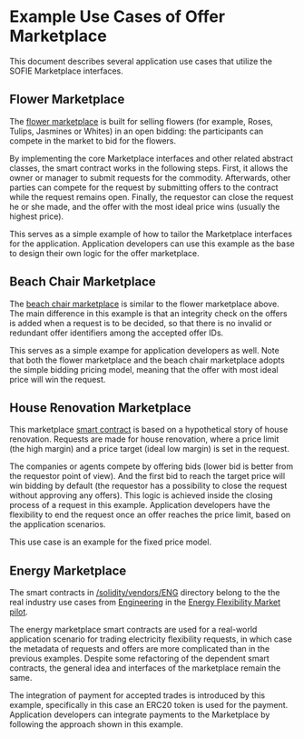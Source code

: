 # Example Use Cases of Offer Marketplace

This document describes several application use cases that utilize the SOFIE Marketplace interfaces.

## Flower Marketplace

The [flower marketplace](../solidity/contracts/FlowerMarketPlace.sol) is built for selling flowers (for example, Roses, Tulips, Jasmines or Whites) in an open bidding: the participants can compete in the market to bid for the flowers.

By implementing the core Marketplace interfaces and other related abstract classes, the smart contract works in the following steps. First, it allows the owner or manager to submit requests for the commodity. Afterwards, other parties can compete for the request by submitting offers to the contract while the request remains open. Finally, the requestor can close the request he or she made, and the offer with the most ideal price wins (usually the highest price). 

This serves as a simple example of how to tailor the Marketplace interfaces for the application. Application developers can use this example as the base to design their own logic for the offer marketplace.

## Beach Chair Marketplace

The [beach chair marketplace](../solidity/contracts/BeachChairMarketPlace.sol) is similar to the flower marketplace above. The main difference in this example is that an integrity check on the offers is added when a request is to be decided, so that there is no invalid or redundant offer identifiers among the accepted offer IDs. 

This serves as a simple exampe for application developers as well. Note that both the flower marketplace and the beach chair marketplace adopts the simple bidding pricing model, meaning that the offer with most ideal price will win the request.

## House Renovation Marketplace

This marketplace [smart contract](../solidity/contracts/HouseRenovationMarketPlace.sol) is based on a hypothetical story of house renovation. Requests are made for house renovation, where a price limit (the high margin) and a price target (ideal low margin) is set in the request.

The companies or agents compete by offering bids (lower bid is better from the requestor point of view). And the first bid to reach the target price will win bidding by default (the requestor has a possibility to close the request without approving any offers). This logic is achieved inside the closing process of a request in this example. Application developers have the flexibility to end the request once an offer reaches the price limit, based on the application scenarios.

This use case is an example for the fixed price model.

## Energy Marketplace

The smart contracts in [/solidity/vendors/ENG](../solidity/vendors/ENG) directory belong to the the real industry use cases from [Engineering](https://engineering.it) in the [Energy Flexibility Market pilot](https://media.voog.com/0000/0042/0957/files/sofie-onepager-energy-exchange_final.pdf). 

The energy marketplace smart contracts are used for a real-world application scenario for trading electricity flexibility requests, in which case the metadata of requests and offers are more complicated than in the previous examples. Despite some refactoring of the dependent smart contracts, the general idea and interfaces of the marketplace remain the same.

The integration of payment for accepted trades is introduced by this example, specifically in this case an ERC20 token is used for the payment. Application developers can integrate payments to the Marketplace by following the approach shown in this example.
